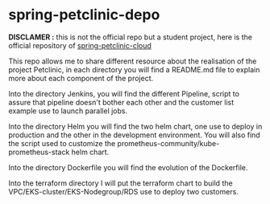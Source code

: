 # spring-petclinic-depo
<b>DISCLAMER :</b> this is not the official repo but a student project, here is the official repository of <a href="//github.com/spring-petclinic/spring-petclinic-cloud/">spring-petclinic-cloud</a>


This repo allows me to share different resource about the realisation of the project Petclinic, in each directory you will find a README.md file to explain more about each component of the project.

Into the directory Jenkins, you will find the different Pipeline, script to assure that pipeline doesn't bother each other and the customer list example use to launch parallel jobs.

Into the directory Helm you will find the two helm chart, one use to deploy in production and the other in the development environment. You will also find the script used to customize the prometheus-community/kube-prometheus-stack helm chart.

Into the directory Dockerfile you will find the evolution of the Dockerfile.

Into the terraform directory I will put the terraform chart to build the VPC/EKS-cluster/EKS-Nodegroup/RDS use to deploy two customers.
